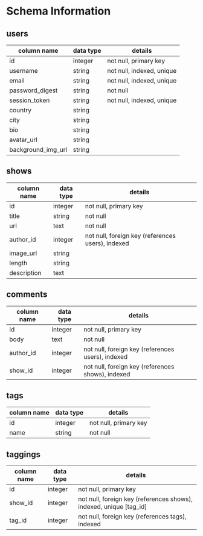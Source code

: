 # Schema Information

## users
column name     | data type | details
----------------|-----------|-----------------------
id              | integer   | not null, primary key
username        | string    | not null, indexed, unique
email           | string    | not null, indexed, unique
password_digest | string    | not null
session_token   | string    | not null, indexed, unique
country         | string    |
city            | string    |
bio             | string    |
avatar_url      | string    |
background_img_url  | string    |

## shows
column name | data type | details
------------|-----------|-----------------------
id          | integer   | not null, primary key
title       | string    | not null
url         | text      | not null
author_id   | integer   | not null, foreign key (references users), indexed
image_url   | string    |
length      | string    |
description | text      |

## comments
column name | data type | details
------------|-----------|-----------------------
id          | integer   | not null, primary key
body        | text      | not null
author_id   | integer   | not null, foreign key (references users), indexed
show_id   | integer   | not null, foreign key (references shows), indexed

## tags
column name | data type | details
------------|-----------|-----------------------
id          | integer   | not null, primary key
name        | string    | not null

## taggings
column name | data type | details
------------|-----------|-----------------------
id          | integer   | not null, primary key
show_id     | integer   | not null, foreign key (references shows), indexed, unique [tag_id]
tag_id      | integer   | not null, foreign key (references tags), indexed
